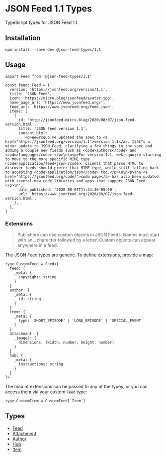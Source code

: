 # JSON Feed 1.1 Types

TypeScript types for JSON Feed 1.1.

## Installation

```
npm install --save-dev @json-feed-types/1.1
```

## Usage

```
import Feed from '@json-feed-types/1.1'

const feed: Feed = {
  version: 'https://jsonfeed.org/version/1.1',
  title: 'JSON Feed',
  icon: 'https://micro.blog/jsonfeed/avatar.jpg',
  home_page_url: 'https://www.jsonfeed.org/',
  feed_url: 'https://www.jsonfeed.org/feed.json',
  items: [
    {
      id: 'http://jsonfeed.micro.blog/2020/08/07/json-feed-version.html',
      title: 'JSON Feed version 1.1',
      content_html:
        '<p>We&rsquo;ve updated the spec to <a href="https://jsonfeed.org/version/1.1">version 1.1</a>. Itâ€™s a minor update to JSON Feed, clarifying a few things in the spec and adding a couple new fields such as <code>authors</code> and <code>language</code>.</p>\n\n<p>For version 1.1, we&rsquo;re starting to move to the more specific MIME type <code>application/feed+json</code>. Clients that parse HTML to discover feeds should prefer that MIME type, while still falling back to accepting <code>application/json</code> too.</p>\n\n<p>The <a href="https://jsonfeed.org/code/">code page</a> has also been updated with several new code libraries and apps that support JSON Feed.</p>\n',
      date_published: '2020-08-07T11:44:36-05:00',
      url: 'https://www.jsonfeed.org/2020/08/07/json-feed-version.html',
    },
  ],
}
```

### Extensions

> Publishers can use custom objects in JSON Feeds. Names must start with an \_ character followed by a letter. Custom objects can appear anywhere in a feed.

The JSON Feed types are generic. To define extensions, provide a map:

```
type CustomFeed = Feed<{
  feed: {
    _meta: {
      copyright: string
    }
  }
  author: {
    _meta: {
      id: string
    }
  }
  item: {
    _meta: {
      type: 'SHORT_EPISODE' | 'LONG_EPISODE' | 'SPECIAL_EVENT'
    }
  }
  attachment: {
    _image?: {
      dimensions: [width: number, height: number]
    }
  }
  hub: {
    _meta: {
      instructions: string
    }
  }
}>
```

The map of extensions can be passed to any of the types, or you can access them via your custom `Feed` type:

```
type CustomItem = CustomFeed['Item']
```

## Types

- [Feed](./types/feed.ts)
- [Attachment](./types/attachment.ts)
- [Author](./types/author.ts)
- [Hub](./types/hub.ts)
- [Item](./types/item.ts)
